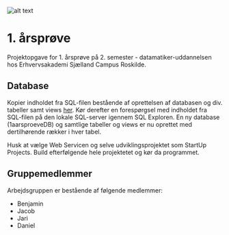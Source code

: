 ![alt text](http://i57.tinypic.com/2nqto4z.png "Shift Me")
# 1. årsprøve
Projektopgave for 1. årsprøve på 2. semester - datamatiker-uddannelsen hos Erhvervsakademi Sjælland Campus Roskilde.

## Database
Kopier indholdet fra SQL-filen bestående af oprettelsen af databasen og div. tabeller samt views [her](1aarsproeve/1aarsproeve/database.sql "SQL-fil"). Kør derefter en forespørgsel med indholdet fra SQL-filen på den lokale SQL-server igennem SQL Exploren. En ny database (1aarsproeveDB) og samtlige tabeller og views er nu oprettet med dertilhørende rækker i hver tabel.

Husk at vælge Web Servicen og selve udviklingsprojektet som StartUp Projects. Build efterfølgende hele projektetet og kør da programmet.

## Gruppemedlemmer
Arbejdsgruppen er bestående af følgende medlemmer:
* Benjamin
* Jacob
* Jari
* Daniel
